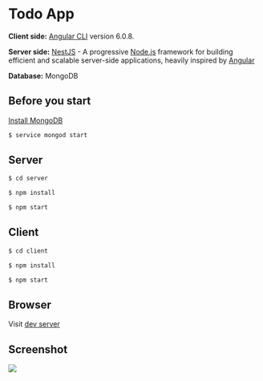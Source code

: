 # Todo App

**Client side:** [Angular CLI](https://github.com/angular/angular-cli) version 6.0.8.  
  
**Server side:** [NestJS](https://nestjs.com/) - A progressive <a href="http://nodejs.org" target="blank">Node.js</a> framework for building efficient and scalable server-side applications, heavily inspired by <a href="https://angular.io" target="blank">Angular</a>  
  
**Database:** MongoDB

## Before you start

[Install MongoDB](https://docs.mongodb.com/manual/installation/)

```bash 
$ service mongod start
```


## Server

```bash
$ cd server
```

```bash
$ npm install
```

```bash
$ npm start
```

## Client

```bash
$ cd client
```

```bash
$ npm install
```

```bash
$ npm start
```

## Browser

Visit [dev server](http://localhost:4200)

## Screenshot

<img draggable="false" src="https://ibb.co/fMFJdZk">
